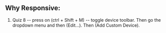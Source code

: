 ## Why Responsive:

1.  Quiz 8 -- press on (ctrl + Shift + M) -- toggle device toolbar. Then go the dropdown menu and then (Edit...). Then (Add Custom Device).


